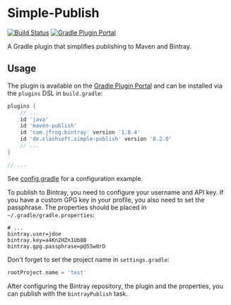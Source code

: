 # Simple-Publish

[![Build Status](https://travis-ci.org/Clashsoft/Simple-Publish.svg?branch=master)](https://travis-ci.org/Clashsoft/Simple-Publish)
[![Gradle Plugin Portal](https://img.shields.io/maven-metadata/v/https/plugins.gradle.org/m2/de/clashsoft/simple-publish/de.clashsoft.simple-publish.gradle.plugin/maven-metadata.xml.svg?colorB=blue&label=Gradle%20Plugin%20Portal)](https://plugins.gradle.org/plugin/de.clashsoft.simple-publish)

A Gradle plugin that simplifies publishing to Maven and Bintray.

## Usage

The plugin is available on the [Gradle Plugin Portal](https://plugins.gradle.org/plugin/de.clashsoft.simple-publish)
and can be installed via the `plugins` DSL in `build.gradle`:

```groovy
plugins {
	// ...
	id 'java'
	id 'maven-publish'
	id 'com.jfrog.bintray' version '1.8.4'
	id 'de.clashsoft.simple-publish' version '0.2.0'
	// ...
}

// ...
```

See [config.gradle](src/functionalTest/groovy/config.gradle) for a configuration example.

To publish to Bintray, you need to configure your username and API key.
If you have a custom GPG key in your profile, you also need to set the passphrase.
The properties should be placed in `~/.gradle/gradle.properties`:

```
# ...
bintray.user=jdoe
bintray.key=a4Kn2HZn1Ub8B
bintray.gpg.passphrase=p@55w0rD
```

Don't forget to set the project name in `settings.gradle`:

```groovy
rootProject.name = 'test'
```

After configuring the Bintray repository, the plugin and the properties, you can publish with the `bintrayPublish` task.
